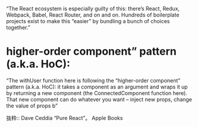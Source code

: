 “The React ecosystem is especially guilty of this: there’s React, Redux, Webpack, Babel, React Router, and on and on. Hundreds of boilerplate projects exist to make this “easier” by bundling a bunch of choices together.”

# higher-order component” pattern (a.k.a. HoC):
“The withUser function here is following the “higher-order component” pattern (a.k.a. HoC): it takes a component as an argument and wraps it up by returning a new component (the ConnectedComponent function here). That new component can do whatever you want – inject new props, change the value of props b”

抜粋:: Dave Ceddia  “Pure React”。 Apple Books  
